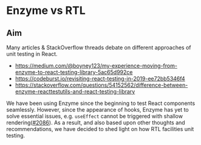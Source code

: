 # Enzyme vs RTL

## Aim

Many articles & StackOverflow threads debate on different approaches of unit testing in React.
- https://medium.com/@boyney123/my-experience-moving-from-enzyme-to-react-testing-library-5ac65d992ce
- https://codeburst.io/revisiting-react-testing-in-2019-ee72bb5346f4
- https://stackoverflow.com/questions/54152562/difference-between-enzyme-reacttestutils-and-react-testing-library

We have been using Enzyme since the beginning to test React components seamlessly. However, since the appearance of hooks, Enzyme has yet to solve essential issues, e.g. `useEffect` cannot be triggered with shallow rendering([#2086](https://github.com/airbnb/enzyme/issues/2086)). As a result, and also based upon other thoughts and recommendations, we have decided to shed light on how RTL facilities unit testing.
